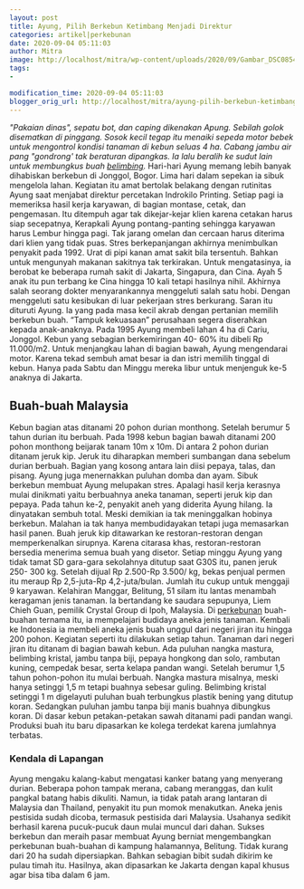 ```yaml
---
layout: post
title: Ayung, Pilih Berkebun Ketimbang Menjadi Direktur
categories: artikel|perkebunan
date: 2020-09-04 05:11:03
author: Mitra
image: http://localhost/mitra/wp-content/uploads/2020/09/Gambar_DSC08547_1205x800.jpg
tags:
- 

modification_time: 2020-09-04 05:11:03
blogger_orig_url: http://localhost/mitra/ayung-pilih-berkebun-ketimbang.html
---
```


<em>"Pakaian dinas", sepatu bot, dan caping dikenakan Apung. Sebilah golok disematkan di pinggang. Sosok kecil tegap itu menaiki sepeda motor bebek untuk mengontrol kondisi tanaman di kebun seluas 4 ha. Cabang jambu air pang "gondrong' tak beraturan dipangkas. Ia lalu beralih ke sudut lain untuk membungkus buah <a class="wpil_keyword_link " href="http://127.0.0.1/mitra/topik/belimbing"  title="belimbing" data-wpil-keyword-link="linked">belimbing</a>.</em>
Hari-hari Ayung memang lebih banyak dihabiskan berkebun di Jonggol, Bogor. Lima hari dalam sepekan ia sibuk mengelola lahan. Kegiatan itu amat bertolak belakang dengan rutinitas Ayung saat menjabat direktur percetakan Indrokilo Printing. Setiap pagi ia memeriksa hasil kerja karyawan, di bagian montase, cetak, dan pengemasan. Itu ditempuh agar tak dikejar-kejar klien karena cetakan harus siap secepatnya, Kerapkali Ayung pontang-panting sehingga karyawan harus Lembur hingga pagi. Tak jarang omelan dan cercaan harus diterima dari klien yang tidak puas.
Stres berkepanjangan akhirnya menimbulkan penyakit pada 1992. Urat di pipi kanan amat sakit bila tersentuh. Bahkan untuk mengunyah makanan sakitnya tak terkirakan. Untuk mengatasinya, ia berobat ke beberapa rumah sakit di Jakarta, Singapura, dan Cina. Ayah 5 anak itu pun terbang ke Cina hingga 10 kali tetapi hasilnya nihil.
Akhirnya salah seorang dokter menyarankannya menggeluti salah satu hobi. Dengan menggeluti satu kesibukan di luar pekerjaan stres berkurang. Saran itu dituruti Ayung. Ia yang pada masa kecil akrab dengan pertanian memilih berkebun buah. “Tampuk kekuasaan” perusahaan segera diserahkan kepada anak-anaknya.
Pada 1995 Ayung membeli lahan 4 ha di Cariu, Jonggol. Kebun yang sebagian berkemiringan 40- 60% itu dibeli Rp 11.000/m2. Untuk menjangkau lahan di bagian bawah, Ayung mengendarai motor. Karena tekad sembuh amat besar ia dan istri memilih tinggal di kebun. Hanya pada Sabtu dan Minggu mereka libur untuk menjenguk ke-5 anaknya di Jakarta.
<h2>Buah-buah Malaysia</h2>
Kebun bagian atas ditanami 20 pohon durian monthong. Setelah berumur 5 tahun durian itu berbuah. Pada 1998 kebun bagian bawah ditanami 200 pohon monthong beijarak tanam 10m x 10m. Di antara 2 pohon durian ditanam jeruk kip. Jeruk itu diharapkan memberi sumbangan dana sebelum durian berbuah. Bagian yang kosong antara lain diisi pepaya, talas, dan pisang. Ayung juga menernakkan puluhan domba dan ayam.
Sibuk berkebun membuat Ayung melupakan stres. Apalagi hasil kerja kerasnya mulai dinikmati yaitu berbuahnya aneka tanaman, seperti jeruk kip dan pepaya. Pada tahun ke-2, penyakit aneh yang diderita Ayung hilang. Ia dinyatakan sembuh total.
Meski demikian ia tak meninggalkan hobinya berkebun. Malahan ia tak hanya membudidayakan tetapi juga memasarkan hasil panen. Buah jeruk kip ditawarkan ke restoran-restoran dengan memperkenalkan sirupnya. Karena citarasa khas, restoran-restoran bersedia menerima semua buah yang disetor. Setiap minggu Ayung yang tidak tamat SD gara-gara sekolahnya ditutup saat G30S itu, panen jeruk 250- 300 kg. Setelah dijual Rp 2.500-Rp 3.500/ kg, bekas penjual permen itu meraup Rp 2,5-juta-Rp 4,2-juta/bulan. Jumlah itu cukup untuk menggaji 9 karyawan.
Kelahiran Manggar, Belitung, 51 silam itu lantas menambah keragaman jenis tanaman. Ia bertandang ke saudara sepupunya, Liem Chieh Guan, pemilik Crystal Group di Ipoh, Malaysia. Di <a class="wpil_keyword_link " href="http://127.0.0.1/mitra/perkebunan"  title="perkebunan" data-wpil-keyword-link="linked">perkebunan</a> buah-buahan ternama itu, ia mempelajari budidaya aneka jenis tanaman. Kembali ke Indonesia ia membeli aneka jenis buah unggul dari negeri jiran itu hingga 200 pohon. Kegiatan seperti itu dilakukan setiap tahun.
Tanaman dari negeri jiran itu ditanam di bagian bawah kebun. Ada puluhan nangka mastura, belimbing kristal, jambu tanpa biji, pepaya hongkong dan solo, rambutan kuning, cempedak besar, serta kelapa pandan wangi. Setelah berumur 1,5 tahun pohon-pohon itu mulai berbuah. Nangka mastura misalnya, meski hanya setinggi 1,5 m tetapi buahnya sebesar guling. Belimbing kristal setinggi 1 m digelayuti puluhan buah terbungkus plastik bening yang ditutup koran. Sedangkan puluhan jambu tanpa biji manis buahnya dibungkus koran. Di dasar kebun petakan-petakan sawah ditanami padi pandan wangi. Produksi buah itu baru dipasarkan ke kolega terdekat karena jumlahnya terbatas.
<h3>Kendala di Lapangan</h3>
Ayung mengaku kalang-kabut mengatasi kanker batang yang menyerang durian. Beberapa pohon tampak merana, cabang meranggas, dan kulit pangkal batang habis dikuliti. Namun, ia tidak patah arang lantaran di Malaysia dan Thailand, penyakit itu pun momok menakutkan. Aneka jenis pestisida sudah dicoba, termasuk pestisida dari Malaysia. Usahanya sedikit berhasil karena pucuk-pucuk daun mulai muncul dari dahan.
Sukses berkebun dan meraih pasar membuat Ayung berniat mengembangkan perkebunan buah-buahan di kampung halamannya, Belitung. Tidak kurang dari 20 ha sudah dipersiapkan. Bahkan sebagian bibit sudah dikirim ke pulau timah itu. Hasilnya, akan dipasarkan ke Jakarta dengan kapal khusus agar bisa tiba dalam 6 jam.
